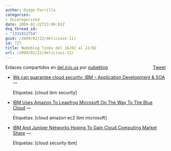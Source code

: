 ```yaml
---
author: Diego Parrilla
categories:
- Uncategorized
date: 2009-02-22T23:09:03Z
dsq_thread_id:
- "1331812754"
guid: /2009/02/22/delicious-11/
id: 727
title: Nubeblog links del 16/02 al 22/02
url: /2009/02/22/delicious-11/
---
```


<div style="float: right; margin-left: 10px;">
  <a href="https://twitter.com/share" class="twitter-share-button" data-via="nubeblog" data-count="vertical" data-url="/2009/02/22/delicious-11/">Tweet</a>
</div>

Enlaces compartidos en [del.icio.us](http://del.icio.us/) por  [nubeblog](http://delicious.com/nubeblog)

  * [We can guarantee cloud security: IBM &#8211; Application Development & SOA](http://appdev.cbronline.com/news/we_can_guarantee_cloud_security_ibm_170209 "http://appdev.cbronline.com/news/we_can_guarantee_cloud_security_ibm_170209") &#8212;
  
    Etiquetas: [cloud ibm security]
  * [IBM Uses Amazon To Leapfrog Microsoft On The Way To The Blue Cloud](http://www.techcrunchit.com/2009/02/12/ibm-uses-amazon-to-leapfrog-microsoft-on-the-way-to-the-blue-cloud/ "http://www.techcrunchit.com/2009/02/12/ibm-uses-amazon-to-leapfrog-microsoft-on-the-way-to-the-blue-cloud/") &#8212;
  
    Etiquetas: [cloud amazon ec2 ibm microsoft]
  * [IBM And Juniper Networks Hoping To Gain Cloud Computing Market Share](http://www.techcrunchit.com/2009/02/09/ibm-and-juniper-networks-hoping-to-gain-cloud-computing-marketshare/ "http://www.techcrunchit.com/2009/02/09/ibm-and-juniper-networks-hoping-to-gain-cloud-computing-marketshare/") &#8212;
  
    Etiquetas: [cloud security ibm]
